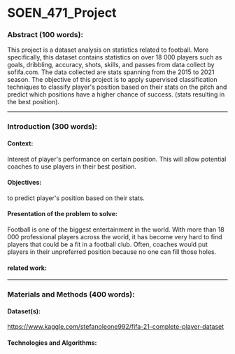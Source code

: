 # SOEN_471_Project

### Abstract (100 words):
This project is a dataset analysis on statistics related to football. More specifically, this dataset contains statistics
on over 18 000 players such as goals, dribbling, accuracy, shots, skills, and passes from data collect by sofifa.com. The data collected are stats spanning from the 2015 to 2021 season. The objective of this project is to apply supervised classification techniques to classify player's position based on their stats on the pitch and predict which positions have a higher chance of success. 
(stats resulting in the best position).

***

### Introduction (300 words):

#### Context:
Interest of player's performance on certain position. 
This will allow potential coaches to use players in their best position.

#### Objectives:
to predict player's position based on their stats.

#### Presentation of the problem to solve:
Football is one of the biggest entertainment in the world. With more than 18 000 professional players across the world, it has become very hard to find players that could be a fit in a football club. Often, coaches would put players in their unpreferred position because no one can fill those holes.

#### related work:

***

### Materials and Methods (400 words):

#### Dataset(s):
https://www.kaggle.com/stefanoleone992/fifa-21-complete-player-dataset

#### Technologies and Algorithms: 

